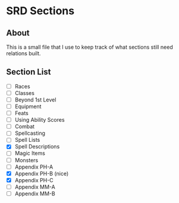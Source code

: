 # SRD Sections
## About
This is a small file that I use to keep track of what sections still need relations built.
## Section List
- [ ] Races
- [ ] Classes
- [ ] Beyond 1st Level
- [ ] Equipment
- [ ] Feats
- [ ] Using Ability Scores
- [ ] Combat
- [ ] Spellcasting
- [ ] Spell Lists
- [x] Spell Descriptions
- [ ] Magic Items
- [ ] Monsters
- [ ] Appendix PH-A
- [x] Appendix PH-B (nice)
- [x] Appendix PH-C
- [ ] Appendix MM-A
- [ ] Appendix MM-B

